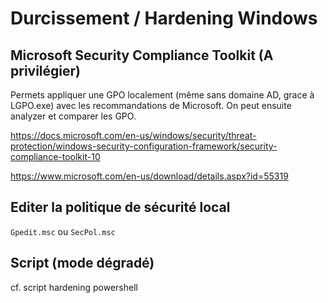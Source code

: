 ﻿# Durcissement / Hardening Windows

## Microsoft Security Compliance Toolkit (A privilégier)

Permets appliquer une GPO localement (même sans domaine AD, grace à LGPO.exe) avec les recommandations de Microsoft. 
On peut ensuite analyzer et comparer les GPO.

https://docs.microsoft.com/en-us/windows/security/threat-protection/windows-security-configuration-framework/security-compliance-toolkit-10

https://www.microsoft.com/en-us/download/details.aspx?id=55319

## Editer la politique de sécurité local

`Gpedit.msc` ou `SecPol.msc`

## Script (mode dégradé)

cf. script hardening powershell